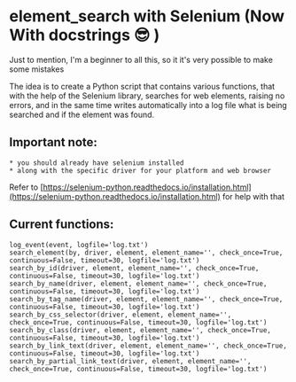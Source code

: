 # element_search with Selenium  (Now With docstrings 😎 )

Just to mention, I'm a beginner to all this, so it it's very possible to make some mistakes

The idea is to create a Python script that contains various functions,  that with the help of the Selenium library, searches for web elements, raising no errors,  and in the same time writes automatically into a log file what is being searched and if the element was found.


## Important note:
    * you should already have selenium installed
    * along with the specific driver for your platform and web browser

Refer to  [https://selenium-python.readthedocs.io/installation.html](https://selenium-python.readthedocs.io/installation.html)  for help with that

## Current functions:
    log_event(event, logfile='log.txt')
    search_element(by, driver, element, element_name='', check_once=True, continuous=False, timeout=30, logfile='log.txt')
    search_by_id(driver, element, element_name='', check_once=True, continuous=False, timeout=30, logfile='log.txt')
    search_by_name(driver, element, element_name='', check_once=True, continuous=False, timeout=30, logfile='log.txt')
    search_by_tag_name(driver, element, element_name='', check_once=True, continuous=False, timeout=30, logfile='log.txt')
    search_by_css_selector(driver, element, element_name='', check_once=True, continuous=False, timeout=30, logfile='log.txt')
    search_by_class(driver, element, element_name='', check_once=True, continuous=False, timeout=30, logfile='log.txt')
    search_by_link_text(driver, element, element_name='', check_once=True, continuous=False, timeout=30, logfile='log.txt')
    search_by_partial_link_text(driver, element, element_name='', check_once=True, continuous=False, timeout=30, logfile='log.txt')
